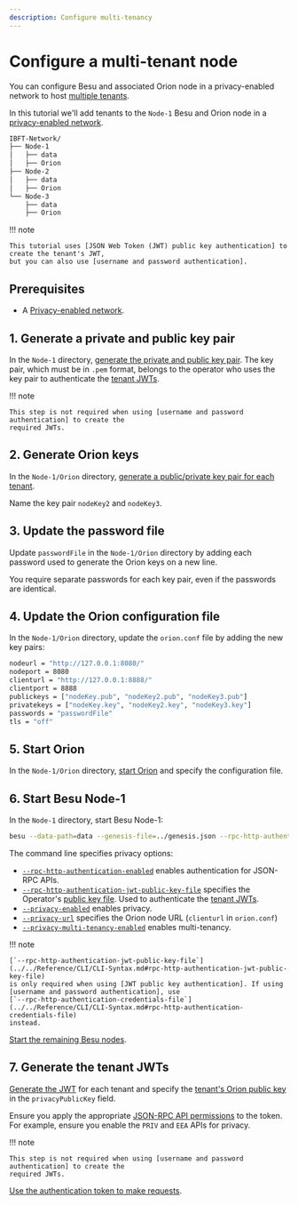 ```yaml
---
description: Configure multi-tenancy
---
```


# Configure a multi-tenant node

You can configure Besu and associated Orion node in a privacy-enabled network to host
[multiple tenants](../../Concepts/Privacy/Multi-Tenancy.md).

In this tutorial we'll add tenants to the `Node-1` Besu and Orion node in a
[privacy-enabled network](Configuring-Privacy.md).

```bash
IBFT-Network/
├── Node-1
│   ├── data
│   ├── Orion
├── Node-2
│   ├── data
│   ├── Orion
└── Node-3
    ├── data
    ├── Orion
```

!!! note

    This tutorial uses [JSON Web Token (JWT) public key authentication] to create the tenant's JWT,
    but you can also use [username and password authentication].

## Prerequisites

* A [Privacy-enabled network](Configuring-Privacy.md).

## 1. Generate a private and public key pair

In the `Node-1` directory, [generate the private and public key pair]. The key pair, which must be
in `.pem` format, belongs to the operator who uses the key pair to authenticate the
[tenant JWTs](#7-generate-the-tenant-jwts).

!!! note

    This step is not required when using [username and password authentication] to create the
    required JWTs.

## 2. Generate Orion keys

In the `Node-1/Orion` directory,
[generate a public/private key pair for each tenant](Configuring-Privacy.md#3-generate-orion-keys).

Name the key pair `nodeKey2` and `nodeKey3`.

## 3. Update the password file

Update `passwordFile` in the `Node-1/Orion` directory by adding each password used to generate the
Orion keys on a new line.

You require separate passwords for each key pair, even if the passwords are identical.

## 4. Update the Orion configuration file

In the `Node-1/Orion` directory, update the `orion.conf` file by adding the new key pairs:

```bash
nodeurl = "http://127.0.0.1:8080/"
nodeport = 8080
clienturl = "http://127.0.0.1:8888/"
clientport = 8888
publickeys = ["nodeKey.pub", "nodeKey2.pub", "nodeKey3.pub"]
privatekeys = ["nodeKey.key", "nodeKey2.key", "nodeKey3.key"]
passwords = "passwordFile"
tls = "off"
```

## 5. Start Orion

In the `Node-1/Orion` directory, [start Orion](Configuring-Privacy.md#5-start-the-orion-nodes) and specify
the configuration file.

## 6. Start Besu Node-1

In the `Node-1` directory, start Besu Node-1:

```bash tab="MacOS"
besu --data-path=data --genesis-file=../genesis.json --rpc-http-authentication-enabled --rpc-http-authentication-jwt-public-key-file=publicKey.pem --rpc-http-enabled --rpc-http-api=ETH,NET,IBFT,EEA,PRIV --host-allowlist="*" --rpc-http-cors-origins="all" --privacy-enabled --privacy-url=http://127.0.0.1:8888 --privacy-multi-tenancy-enabled --min-gas-price=0
```

The command line specifies privacy options:

* [`--rpc-http-authentication-enabled`](../../Reference/CLI/CLI-Syntax.md#rpc-http-authentication-enabled)
  enables authentication for JSON-RPC APIs.
* [`--rpc-http-authentication-jwt-public-key-file`](../../Reference/CLI/CLI-Syntax.md#rpc-http-authentication-jwt-public-key-file)
  specifies the Operator's [public key file](#1-generate-a-private-and-public-key-pair). Used to
  authenticate the [tenant JWTs](#7-generate-the-tenant-jwts).
* [`--privacy-enabled`](../../Reference/CLI/CLI-Syntax.md#privacy-enabled) enables privacy.
* [`--privacy-url`](../../Reference/CLI/CLI-Syntax.md#privacy-url) specifies the Orion node URL
  (`clienturl` in `orion.conf`)
* [`--privacy-multi-tenancy-enabled`](../../Reference/CLI/CLI-Syntax.md#privacy-multi-tenancy-enabled)
  enables multi-tenancy.

!!! note

    [`--rpc-http-authentication-jwt-public-key-file`](../../Reference/CLI/CLI-Syntax.md#rpc-http-authentication-jwt-public-key-file)
    is only required when using [JWT public key authentication]. If using
    [username and password authentication], use
    [`--rpc-http-authentication-credentials-file`](../../Reference/CLI/CLI-Syntax.md#rpc-http-authentication-credentials-file)
    instead.

[Start the remaining Besu nodes](Configuring-Privacy.md#7-start-besu-node-2).

## 7. Generate the tenant JWTs

[Generate the JWT](../../HowTo/Interact/APIs/Authentication.md#2-create-the-jwt) for each tenant
and specify the [tenant's Orion public key](#2-generate-orion-keys) in the `privacyPublicKey`
field.

Ensure you apply the appropriate
[JSON-RPC API permissions](../../HowTo/Interact/APIs/Authentication.md#json-rpc-permissions) to the
token. For example, ensure you enable the `PRIV` and `EEA` APIs for privacy.

!!! note

    This step is not required when using [username and password authentication] to create the
    required JWTs.

[Use the authentication token to make requests].

<!-- Links -->
[JSON Web Token (JWT) public key authentication]: ../../HowTo/Interact/APIs/Authentication.md#jwt-public-key-authentication
[username and password authentication]: ../../HowTo/Interact/APIs/Authentication.md#username-and-password-authentication
[generate the private and public key pair]: ../../HowTo/Interact/APIs/Authentication.md#1-generate-a-private-and-public-key-pair
[Use the authentication token to make requests]: ../../HowTo/Interact/APIs/Authentication.md#using-an-authentication-token-to-make-requests
